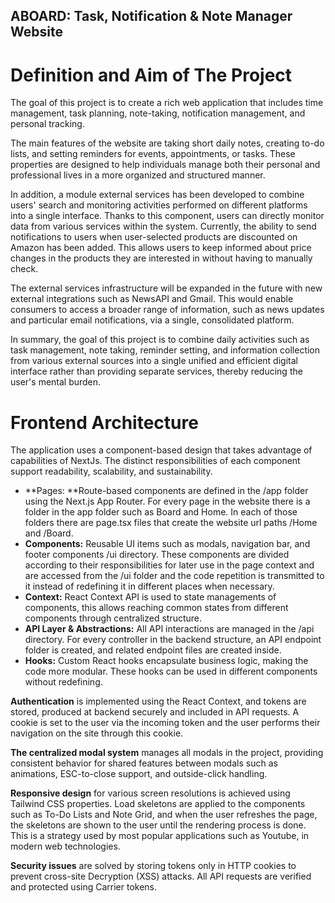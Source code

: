 ## ABOARD: Task, Notification & Note Manager Website

# Definition and Aim of The Project
The goal of this project is to create a rich web application that includes time management, task planning, note-taking, notification management, and personal tracking.

The main features of the website are taking short daily notes, creating to-do lists, and setting reminders for events, appointments, or tasks. These properties are designed to help individuals manage both their personal and professional lives in a more organized and structured manner.

In addition, a module external services has been developed to combine users' search and monitoring activities performed on different platforms into a single interface. Thanks to this component, users can directly monitor data from various services within the system. Currently, the ability to send notifications to users when user-selected products are discounted on Amazon has been added. This allows users to keep informed about price changes in the products they are interested in without having to manually check.

The external services infrastructure will be expanded in the future with new external integrations such as NewsAPI and Gmail. This would enable consumers to access a broader range of information, such as news updates and particular email notifications, via a single, consolidated platform.

In summary, the goal of this project is to combine daily activities such as task management, note taking, reminder setting, and information collection from various external sources into a single unified and efficient digital interface rather than providing separate services, thereby reducing the user's mental burden.

# Frontend Architecture
The application uses a component-based design that takes advantage of capabilities of NextJs. The distinct responsibilities of each component support readability, scalability, and sustainability.
 
- **Pages: **Route-based components are defined in the /app folder using the Next.js App Router. For every page in the website there is a folder in the app folder such as Board and Home. In each of those folders there are page.tsx files that create the website url paths /Home and /Board.
- **Components:** Reusable UI items such as modals, navigation bar, and footer components /ui directory. These components are divided according to their responsibilities for later use in the page context and are accessed from the /ui folder and the code repetition is transmitted to it instead of redefining it in different places when necessary.
- **Context:** React Context API is used to state managements of components, this allows reaching common states from different components through centralized structure.
- **API Layer & Abstractions:** All API interactions are managed in the /api directory. For every controller in the backend structure, an API endpoint folder is created, and related endpoint files are created inside.
- **Hooks:** Custom React hooks encapsulate business logic, making the code more modular. These hooks can be used in different components without redefining.

**Authentication** is implemented using the React Context, and tokens are stored, produced at backend securely and included in API requests. A cookie is set to the user via the incoming token and the user performs their navigation on the site through this cookie.

**The centralized modal system** manages all modals in the project, providing consistent behavior for shared features between modals such as animations, ESC-to-close support, and outside-click handling.

**Responsive design** for various screen resolutions is achieved using Tailwind CSS properties. Load skeletons are applied to the components such as To-Do Lists and Note Grid, and when the user refreshes the page, the skeletons are shown to the user until the rendering process is done. This is a strategy used by most popular applications such as Youtube, in modern web technologies.

**Security issues** are solved by storing tokens only in HTTP cookies to prevent cross-site Decryption (XSS) attacks. All API requests are verified and protected using Carrier tokens.
